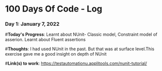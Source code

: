 # 100 Days Of Code - Log

### Day 1: January 7, 2022

#**Today's Progress**: Learnt about NUnit- Classic model, Constraint model of asserion. Learnt about Fluent assertions

#**Thoughts**: I had used NUnit in the past. But that was at surface level.This exercise gave me a good insight on depth of NUnit

#**Link(s) to work**: https://testautomationu.applitools.com/nunit-tutorial/